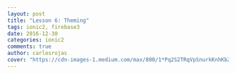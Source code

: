 ```yaml
---
layout: post
title: "Lesson 6: Theming"
tags: ionic2, firebase3
date: 2016-12-30
categories: ionic2
comments: true
author: carlosrojas
cover: "https://cdn-images-1.medium.com/max/800/1*Pq2S2TRqVpSnurkKnhKbZw.png"
---
```

